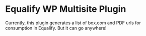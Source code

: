 # Equalify WP Multisite Plugin
Currently, this plugin generates a list of box.com and PDF urls for consumption in Equalify. But it can go anywhere!
